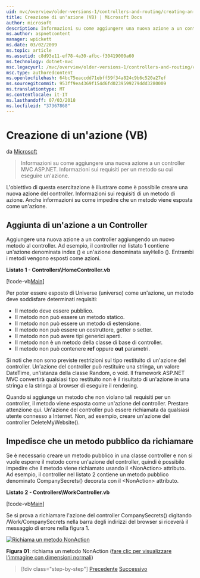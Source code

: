 ```yaml
---
uid: mvc/overview/older-versions-1/controllers-and-routing/creating-an-action-vb
title: Creazione di un'azione (VB) | Microsoft Docs
author: microsoft
description: Informazioni su come aggiungere una nuova azione a un controller MVC ASP.NET. Informazioni sui requisiti per un metodo su cui eseguire un'azione.
ms.author: aspnetcontent
manager: wpickett
ms.date: 03/02/2009
ms.topic: article
ms.assetid: c8d93e11-ef78-4a30-afbc-f30419000a60
ms.technology: dotnet-mvc
msc.legacyurl: /mvc/overview/older-versions-1/controllers-and-routing/creating-an-action-vb
msc.type: authoredcontent
ms.openlocfilehash: 64bc75eaccdd71ebff59f34a824c9b6c520a27ef
ms.sourcegitcommit: 953ff9ea4369f154d6fd0239599279ddd3280009
ms.translationtype: MT
ms.contentlocale: it-IT
ms.lasthandoff: 07/03/2018
ms.locfileid: "37367868"
---
```

<a name="creating-an-action-vb"></a>Creazione di un'azione (VB)
====================
da [Microsoft](https://github.com/microsoft)

> Informazioni su come aggiungere una nuova azione a un controller MVC ASP.NET. Informazioni sui requisiti per un metodo su cui eseguire un'azione.


L'obiettivo di questa esercitazione è illustrare come è possibile creare una nuova azione del controller. Informazioni sui requisiti di un metodo di azione. Anche informazioni su come impedire che un metodo viene esposta come un'azione.

## <a name="adding-an-action-to-a-controller"></a>Aggiunta di un'azione a un Controller

Aggiungere una nuova azione a un controller aggiungendo un nuovo metodo al controller. Ad esempio, il controller nel listato 1 contiene un'azione denominata index () e un'azione denominata sayHello (). Entrambi i metodi vengono esposti come azioni.

**Listato 1 - Controllers\HomeController.vb**

[!code-vb[Main](creating-an-action-vb/samples/sample1.vb)]

Per poter essere esposto di Universe (universo) come un'azione, un metodo deve soddisfare determinati requisiti:

- Il metodo deve essere pubblico.
- Il metodo non può essere un metodo statico.
- Il metodo non può essere un metodo di estensione.
- Il metodo non può essere un costruttore, getter o setter.
- Il metodo non può avere tipi generici aperti.
- Il metodo non è un metodo della classe di base di controller.
- Il metodo non può contenere **ref** oppure **out** parametri.

Si noti che non sono previste restrizioni sul tipo restituito di un'azione del controller. Un'azione del controller può restituire una stringa, un valore DateTime, un'istanza della classe Random, o void. Il framework ASP.NET MVC convertirà qualsiasi tipo restituito non è il risultato di un'azione in una stringa e la stringa al browser di eseguire il rendering.

Quando si aggiunge un metodo che non violano tali requisiti per un controller, il metodo viene esposta come un'azione del controller. Prestare attenzione qui. Un'azione del controller può essere richiamata da qualsiasi utente connesso a Internet. Non, ad esempio, creare un'azione del controller DeleteMyWebsite().

## <a name="preventing-a-public-method-from-being-invoked"></a>Impedisce che un metodo pubblico da richiamare

Se è necessario creare un metodo pubblico in una classe controller e non si vuole esporre il metodo come un'azione del controller, quindi è possibile impedire che il metodo viene richiamato usando il &lt;NonAction&gt; attributo. Ad esempio, il controller nel listato 2 contiene un metodo pubblico denominato CompanySecrets() decorata con il &lt;NonAction&gt; attributo.

**Listato 2 - Controllers\WorkController.vb**

[!code-vb[Main](creating-an-action-vb/samples/sample2.vb)]

Se si prova a richiamare l'azione del controller CompanySecrets() digitando /Work/CompanySecrets nella barra degli indirizzi del browser si riceverà il messaggio di errore nella figura 1.


[![Richiama un metodo NonAction](creating-an-action-vb/_static/image1.jpg)](creating-an-action-vb/_static/image1.png)

**Figura 01**: richiama un metodo NonAction ([fare clic per visualizzare l'immagine con dimensioni normali](creating-an-action-vb/_static/image2.png))

> [!div class="step-by-step"]
> [Precedente](creating-a-controller-vb.md)
> [Successivo](aspnet-mvc-controllers-overview-cs.md)
